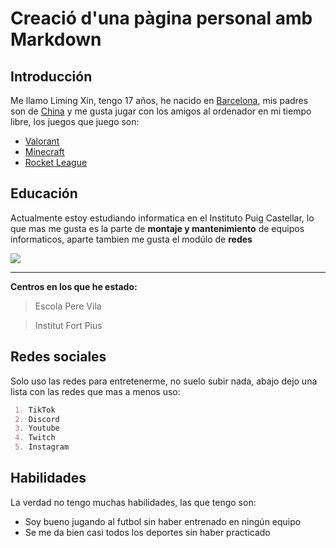 # Creació d'una pàgina personal amb Markdown

## Introducción
Me llamo Liming Xin, tengo 17 años, he nacido en [Barcelona](https://www.google.com/maps/place/Barcelona/@41.3925504,1.9753808,11z/data=!3m1!4b1!4m6!3m5!1s0x12a49816718e30e5:0x44b0fb3d4f47660a!8m2!3d41.3873974!4d2.168568!16zL20vMDFmNjI?entry=ttu), mis padres son de [China](https://www.google.es/maps/place/Xina/@33.8819405,82.8472759,4z/data=!3m1!4b1!4m6!3m5!1s0x31508e64e5c642c1:0x951daa7c349f366f!8m2!3d35.86166!4d104.195397!16zL20vMGQwNXcz?entry=ttu)  y me gusta jugar con los amigos al ordenador en mi tiempo libre, los juegos que juego son:
 - [Valorant](https://playvalorant.com/es-es/?gad=1&gclid=EAIaIQobChMImJLP_MS2gQMV4oRoCR3ZZQxSEAAYASAAEgJT0fD_BwE&gclsrc=aw.ds)
 - [Minecraft](https://www.minecraft.net/es-es)
 - [Rocket League](https://www.rocketleague.com/es-es/)

## Educación
Actualmente estoy estudiando informatica en el Instituto Puig Castellar, lo que mas me gusta es la parte de **montaje y mantenimiento** de equipos informaticos, aparte tambien me gusta el modúlo de **redes**

![](https://www.ticarte.com/sites/su/styles/large/public/users/7/teaser/montaje_mantenimiento_equipo.jpg?itok=DM6OPyK-)

----------------------------------------------------
**Centros en los que he estado:**
 > Escola Pere Vila

 > Institut Fort Pius

## Redes sociales
Solo uso las redes para entretenerme, no suelo subir nada, abajo dejo una lista con las redes que mas a menos uso:
```markdown
 1. TikTok
 2. Discord
 3. Youtube
 4. Twitch
 5. Instagram
```

## Habilidades
La verdad no tengo muchas habilidades, las que tengo son:
- Soy bueno jugando al futbol sin haber entrenado en ningún equipo
- Se me da bien casi todos los deportes sin haber practicado
